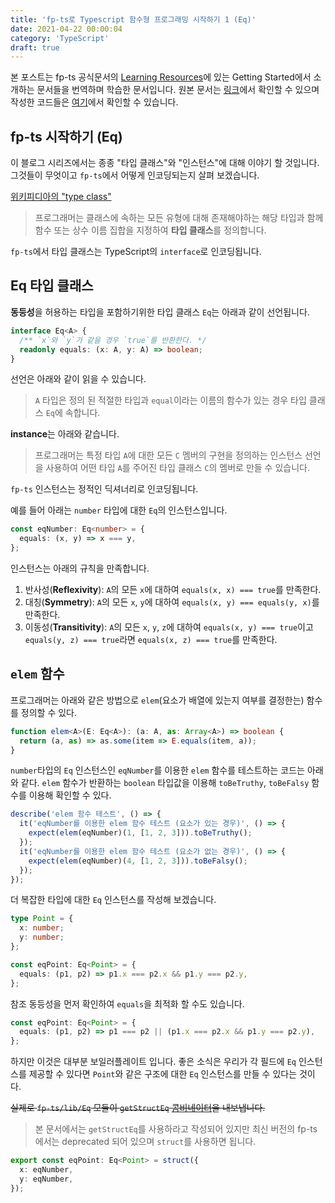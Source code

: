 ```yaml
---
title: 'fp-ts로 Typescript 함수형 프로그래밍 시작하기 1 (Eq)'
date: 2021-04-22 00:00:04
category: 'TypeScript'
draft: true
---
```


본 포스트는 fp-ts 공식문서의 [Learning Resources](https://gcanti.github.io/fp-ts/learning-resources/)에 있는 Getting Started에서 소개하는 문서들을 번역하며 학습한 문서입니다. 원본 문서는 [링크](https://dev.to/gcanti/getting-started-with-fp-ts-setoid-39f3)에서 확인할 수 있으며 작성한 코드들은 [여기](https://github.com/alstn2468/getting-started-fp-ts/tree/main/src/1_eq)에서 확인할 수 있습니다.

## fp-ts 시작하기 (Eq)

이 블로그 시리즈에서는 종종 "타입 클래스"와 "인스턴스"에 대해 이야기 할 것입니다. 그것들이 무엇이고 `fp-ts`에서 어떻게 인코딩되는지 살펴 보겠습니다.

[위키피디아의 "type class"](https://en.wikipedia.org/wiki/Type_class)

> 프로그래머는 클래스에 속하는 모든 유형에 대해 존재해야하는 해당 타입과 함께 함수 또는 상수 이름 집합을 지정하여 **타입 클래스**를 정의합니다.

`fp-ts`에서 타입 클래스는 TypeScript의 `interface`로 인코딩됩니다.

## Eq 타입 클래스

**동등성**을 허용하는 타입을 포함하기위한 타입 클래스 `Eq`는 아래과 같이 선언됩니다.

```typescript
interface Eq<A> {
  /** `x`와 `y`가 같을 경우 `true`를 반환한다. */
  readonly equals: (x: A, y: A) => boolean;
}
```

선언은 아래와 같이 읽을 수 있습니다.

> `A` 타입은 정의 된 적절한 타입과 `equal`이라는 이름의 함수가 있는 경우 타입 클래스 `Eq`에 속합니다.

**instance**는 아래와 같습니다.

> 프로그래머는 특정 타입 `A`에 대한 모든 `C` 멤버의 구현을 정의하는 인스턴스 선언을 사용하여 어떤 타입 `A`를 주어진 타입 클래스 `C`의 멤버로 만들 수 있습니다.

`fp-ts` 인스턴스는 정적인 딕셔너리로 인코딩됩니다.

예를 들어 아래는 `number` 타입에 대한 `Eq`의 인스턴스입니다.

```typescript
const eqNumber: Eq<number> = {
  equals: (x, y) => x === y,
};
```

인스턴스는 아래의 규칙을 만족합니다.

1. 반사성(**Reflexivity**): `A`의 모든 `x`에 대하여 `equals(x, x) === true`를 만족한다.
2. 대칭(**Symmetry**): `A`의 모든 `x`, `y`에 대하여 `equals(x, y) === equals(y, x)`를 만족한다.
3. 이동성(**Transitivity**): `A`의 모든 `x`, `y`, `z`에 대하여 `equals(x, y) === true`이고 `equals(y, z) === true`라면 `equals(x, z) === true`를 만족한다.

## `elem` 함수

프로그래머는 아래와 같은 방법으로 `elem`(요소가 배열에 있는지 여부를 결정한는) 함수를 정의할 수 있다.

```typescript
function elem<A>(E: Eq<A>): (a: A, as: Array<A>) => boolean {
  return (a, as) => as.some(item => E.equals(item, a));
}
```

`number`타입의 `Eq` 인스턴스인 `eqNumber`를 이용한 `elem` 함수를 테스트하는 코드는 아래와 같다. `elem` 함수가 반환하는 `boolean` 타입값을 이용해 `toBeTruthy`, `toBeFalsy` 함수를 이용해 확인할 수 있다.

```typescript
describe('elem 함수 테스트', () => {
  it('eqNumber를 이용한 elem 함수 테스트 (요소가 있는 경우)', () => {
    expect(elem(eqNumber)(1, [1, 2, 3])).toBeTruthy();
  });
  it('eqNumber를 이용한 elem 함수 테스트 (요소가 없는 경우)', () => {
    expect(elem(eqNumber)(4, [1, 2, 3])).toBeFalsy();
  });
});
```

더 복잡한 타입에 대한 `Eq` 인스턴스를 작성해 보겠습니다.

```typescript
type Point = {
  x: number;
  y: number;
};

const eqPoint: Eq<Point> = {
  equals: (p1, p2) => p1.x === p2.x && p1.y === p2.y,
};
```

참조 동등성을 먼저 확인하여 `equals`을 최적화 할 수도 있습니다.

```typescript
const eqPoint: Eq<Point> = {
  equals: (p1, p2) => p1 === p2 || (p1.x === p2.x && p1.y === p2.y),
};
```

하지만 이것은 대부분 보일러플레이트 입니다. 좋은 소식은 우리가 각 필드에 `Eq` 인스턴스를 제공할 수 있다면 `Point`와 같은 구조에 대한 `Eq` 인스턴스를 만들 수 있다는 것이다.

~~실제로 `fp-ts/lib/Eq` 모듈이 `getStructEq` [콤비네이터](https://dev.to/gcanti/functional-design-combinators-14pn)을 내보냅니다.~~

> 본 문서에서는 `getStructEq`를 사용하라고 작성되어 있지만 최신 버전의 fp-ts에서는 deprecated 되어 있으며 `struct`를 사용하면 됩니다.

```typescript
export const eqPoint: Eq<Point> = struct({
  x: eqNumber,
  y: eqNumber,
});
```
